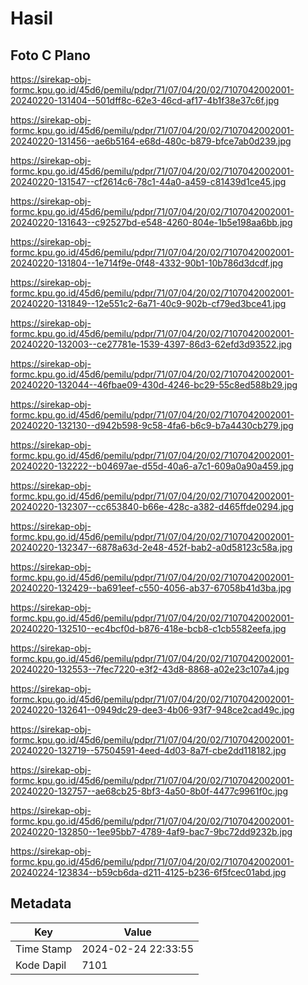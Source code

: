 # Hasil

## Foto C Plano

https://sirekap-obj-formc.kpu.go.id/45d6/pemilu/pdpr/71/07/04/20/02/7107042002001-20240220-131404--501dff8c-62e3-46cd-af17-4b1f38e37c6f.jpg

https://sirekap-obj-formc.kpu.go.id/45d6/pemilu/pdpr/71/07/04/20/02/7107042002001-20240220-131456--ae6b5164-e68d-480c-b879-bfce7ab0d239.jpg

https://sirekap-obj-formc.kpu.go.id/45d6/pemilu/pdpr/71/07/04/20/02/7107042002001-20240220-131547--cf2614c6-78c1-44a0-a459-c81439d1ce45.jpg

https://sirekap-obj-formc.kpu.go.id/45d6/pemilu/pdpr/71/07/04/20/02/7107042002001-20240220-131643--c92527bd-e548-4260-804e-1b5e198aa6bb.jpg

https://sirekap-obj-formc.kpu.go.id/45d6/pemilu/pdpr/71/07/04/20/02/7107042002001-20240220-131804--1e714f9e-0f48-4332-90b1-10b786d3dcdf.jpg

https://sirekap-obj-formc.kpu.go.id/45d6/pemilu/pdpr/71/07/04/20/02/7107042002001-20240220-131849--12e551c2-6a71-40c9-902b-cf79ed3bce41.jpg

https://sirekap-obj-formc.kpu.go.id/45d6/pemilu/pdpr/71/07/04/20/02/7107042002001-20240220-132003--ce27781e-1539-4397-86d3-62efd3d93522.jpg

https://sirekap-obj-formc.kpu.go.id/45d6/pemilu/pdpr/71/07/04/20/02/7107042002001-20240220-132044--46fbae09-430d-4246-bc29-55c8ed588b29.jpg

https://sirekap-obj-formc.kpu.go.id/45d6/pemilu/pdpr/71/07/04/20/02/7107042002001-20240220-132130--d942b598-9c58-4fa6-b6c9-b7a4430cb279.jpg

https://sirekap-obj-formc.kpu.go.id/45d6/pemilu/pdpr/71/07/04/20/02/7107042002001-20240220-132222--b04697ae-d55d-40a6-a7c1-609a0a90a459.jpg

https://sirekap-obj-formc.kpu.go.id/45d6/pemilu/pdpr/71/07/04/20/02/7107042002001-20240220-132307--cc653840-b66e-428c-a382-d465ffde0294.jpg

https://sirekap-obj-formc.kpu.go.id/45d6/pemilu/pdpr/71/07/04/20/02/7107042002001-20240220-132347--6878a63d-2e48-452f-bab2-a0d58123c58a.jpg

https://sirekap-obj-formc.kpu.go.id/45d6/pemilu/pdpr/71/07/04/20/02/7107042002001-20240220-132429--ba691eef-c550-4056-ab37-67058b41d3ba.jpg

https://sirekap-obj-formc.kpu.go.id/45d6/pemilu/pdpr/71/07/04/20/02/7107042002001-20240220-132510--ec4bcf0d-b876-418e-bcb8-c1cb5582eefa.jpg

https://sirekap-obj-formc.kpu.go.id/45d6/pemilu/pdpr/71/07/04/20/02/7107042002001-20240220-132553--7fec7220-e3f2-43d8-8868-a02e23c107a4.jpg

https://sirekap-obj-formc.kpu.go.id/45d6/pemilu/pdpr/71/07/04/20/02/7107042002001-20240220-132641--0949dc29-dee3-4b06-93f7-948ce2cad49c.jpg

https://sirekap-obj-formc.kpu.go.id/45d6/pemilu/pdpr/71/07/04/20/02/7107042002001-20240220-132719--57504591-4eed-4d03-8a7f-cbe2dd118182.jpg

https://sirekap-obj-formc.kpu.go.id/45d6/pemilu/pdpr/71/07/04/20/02/7107042002001-20240220-132757--ae68cb25-8bf3-4a50-8b0f-4477c9961f0c.jpg

https://sirekap-obj-formc.kpu.go.id/45d6/pemilu/pdpr/71/07/04/20/02/7107042002001-20240220-132850--1ee95bb7-4789-4af9-bac7-9bc72dd9232b.jpg

https://sirekap-obj-formc.kpu.go.id/45d6/pemilu/pdpr/71/07/04/20/02/7107042002001-20240224-123834--b59cb6da-d211-4125-b236-6f5fcec01abd.jpg


## Metadata

| Key        | Value               |
| ---------- | ------------------- |
| Time Stamp | 2024-02-24 22:33:55 |
| Kode Dapil | 7101                |



